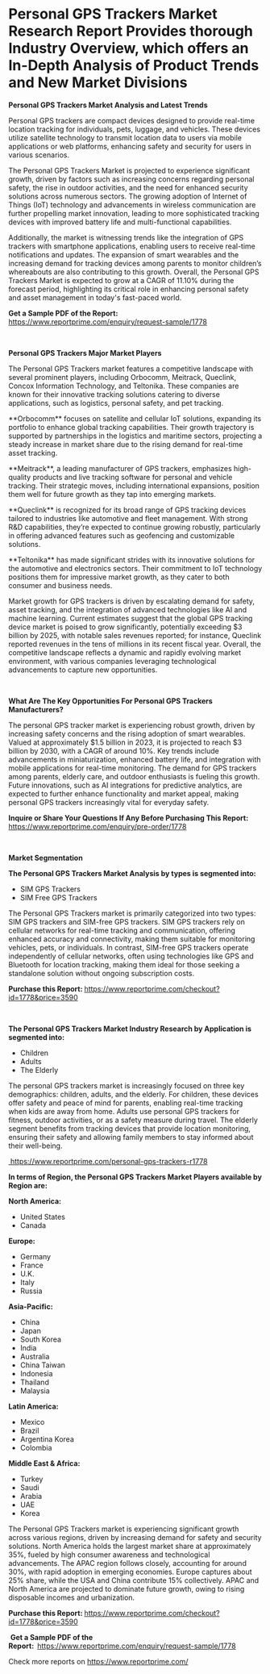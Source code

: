 <p><h1>Personal GPS Trackers Market Research Report Provides thorough Industry Overview, which offers an In-Depth Analysis of Product Trends and New Market Divisions</h1></p><p><strong>Personal GPS Trackers Market Analysis and Latest Trends</strong></p>
<p><p>Personal GPS trackers are compact devices designed to provide real-time location tracking for individuals, pets, luggage, and vehicles. These devices utilize satellite technology to transmit location data to users via mobile applications or web platforms, enhancing safety and security for users in various scenarios.</p><p>The Personal GPS Trackers Market is projected to experience significant growth, driven by factors such as increasing concerns regarding personal safety, the rise in outdoor activities, and the need for enhanced security solutions across numerous sectors. The growing adoption of Internet of Things (IoT) technology and advancements in wireless communication are further propelling market innovation, leading to more sophisticated tracking devices with improved battery life and multi-functional capabilities.</p><p>Additionally, the market is witnessing trends like the integration of GPS trackers with smartphone applications, enabling users to receive real-time notifications and updates. The expansion of smart wearables and the increasing demand for tracking devices among parents to monitor children’s whereabouts are also contributing to this growth. Overall, the Personal GPS Trackers Market is expected to grow at a CAGR of 11.10% during the forecast period, highlighting its critical role in enhancing personal safety and asset management in today's fast-paced world.</p></p>
<p><strong>Get a Sample PDF of the Report:&nbsp;</strong> <a href="https://www.reportprime.com/enquiry/request-sample/1778?utm_campaign=3097&utm_medium=2&utm_source=Github&utm_content=ia&utm_term=18032025&utm_id=personal-gps-trackers">https://www.reportprime.com/enquiry/request-sample/1778</a></p>
<p>&nbsp;</p>
<p><strong>Personal GPS Trackers Major Market Players</strong></p>
<p><p>The Personal GPS Trackers market features a competitive landscape with several prominent players, including Orbocomm, Meitrack, Queclink, Concox Information Technology, and Teltonika. These companies are known for their innovative tracking solutions catering to diverse applications, such as logistics, personal safety, and pet tracking.</p><p>**Orbocomm** focuses on satellite and cellular IoT solutions, expanding its portfolio to enhance global tracking capabilities. Their growth trajectory is supported by partnerships in the logistics and maritime sectors, projecting a steady increase in market share due to the rising demand for real-time asset tracking.</p><p>**Meitrack**, a leading manufacturer of GPS trackers, emphasizes high-quality products and live tracking software for personal and vehicle tracking. Their strategic moves, including international expansions, position them well for future growth as they tap into emerging markets.</p><p>**Queclink** is recognized for its broad range of GPS tracking devices tailored to industries like automotive and fleet management. With strong R&D capabilities, they’re expected to continue growing robustly, particularly in offering advanced features such as geofencing and customizable solutions.</p><p>**Teltonika** has made significant strides with its innovative solutions for the automotive and electronics sectors. Their commitment to IoT technology positions them for impressive market growth, as they cater to both consumer and business needs.</p><p>Market growth for GPS trackers is driven by escalating demand for safety, asset tracking, and the integration of advanced technologies like AI and machine learning. Current estimates suggest that the global GPS tracking device market is poised to grow significantly, potentially exceeding $3 billion by 2025, with notable sales revenues reported; for instance, Queclink reported revenues in the tens of millions in its recent fiscal year. Overall, the competitive landscape reflects a dynamic and rapidly evolving market environment, with various companies leveraging technological advancements to capture new opportunities.</p></p>
<p>&nbsp;</p>
<p><strong>What Are The Key Opportunities For Personal GPS Trackers Manufacturers?</strong></p>
<p><p>The personal GPS tracker market is experiencing robust growth, driven by increasing safety concerns and the rising adoption of smart wearables. Valued at approximately $1.5 billion in 2023, it is projected to reach $3 billion by 2030, with a CAGR of around 10%. Key trends include advancements in miniaturization, enhanced battery life, and integration with mobile applications for real-time monitoring. The demand for GPS trackers among parents, elderly care, and outdoor enthusiasts is fueling this growth. Future innovations, such as AI integrations for predictive analytics, are expected to further enhance functionality and market appeal, making personal GPS trackers increasingly vital for everyday safety.</p></p>
<p><strong>Inquire or Share Your Questions If Any Before Purchasing This Report:</strong> <a href="https://www.reportprime.com/enquiry/pre-order/1778?utm_campaign=3097&utm_medium=2&utm_source=Github&utm_content=ia&utm_term=18032025&utm_id=personal-gps-trackers">https://www.reportprime.com/enquiry/pre-order/1778</a></p>
<p>&nbsp;</p>
<p><strong>Market Segmentation</strong></p>
<p><strong>The Personal GPS Trackers Market Analysis by types is segmented into:</strong></p>
<p><ul><li>SIM GPS Trackers</li><li>SIM Free GPS Trackers</li></ul></p>
<p><p>The Personal GPS Trackers market is primarily categorized into two types: SIM GPS trackers and SIM-free GPS trackers. SIM GPS trackers rely on cellular networks for real-time tracking and communication, offering enhanced accuracy and connectivity, making them suitable for monitoring vehicles, pets, or individuals. In contrast, SIM-free GPS trackers operate independently of cellular networks, often using technologies like GPS and Bluetooth for location tracking, making them ideal for those seeking a standalone solution without ongoing subscription costs.</p></p>
<p><strong>Purchase this Report:&nbsp;</strong><a href="https://www.reportprime.com/checkout?id=1778&price=3590&utm_campaign=3097&utm_medium=2&utm_source=Github&utm_content=ia&utm_term=18032025&utm_id=personal-gps-trackers">https://www.reportprime.com/checkout?id=1778&price=3590</a></p>
<p>&nbsp;</p>
<p><strong>The Personal GPS Trackers Market Industry Research by Application is segmented into:</strong></p>
<p><ul><li>Children</li><li>Adults</li><li>The Elderly</li></ul></p>
<p><p>The personal GPS trackers market is increasingly focused on three key demographics: children, adults, and the elderly. For children, these devices offer safety and peace of mind for parents, enabling real-time tracking when kids are away from home. Adults use personal GPS trackers for fitness, outdoor activities, or as a safety measure during travel. The elderly segment benefits from tracking devices that provide location monitoring, ensuring their safety and allowing family members to stay informed about their well-being.</p></p>
<p><a href="https://www.reportprime.com/personal-gps-trackers-r1778?utm_campaign=3097&utm_medium=2&utm_source=Github&utm_content=ia&utm_term=18032025&utm_id=personal-gps-trackers">&nbsp;https://www.reportprime.com/personal-gps-trackers-r1778</a></p>
<p><strong>In terms of Region, the Personal GPS Trackers Market Players available by Region are:</strong></p>
<p>
    <p> <strong> North America: </strong>
        <ul>
            <li>United States</li>
            <li>Canada</li>
        </ul>
        </p> 
    <p> <strong> Europe: </strong>
        <ul>
            <li>Germany</li>
            <li>France</li>
            <li>U.K.</li>
            <li>Italy</li>
            <li>Russia</li>
        </ul>
        </p> 
    <p> <strong> Asia-Pacific: </strong>
        <ul>
            <li>China</li>
            <li>Japan</li>
            <li>South Korea</li>
            <li>India</li>
            <li>Australia</li>
            <li>China Taiwan</li>
            <li>Indonesia</li>
            <li>Thailand</li>
            <li>Malaysia</li>
        </ul>
        </p> 
    <p> <strong> Latin America: </strong>
        <ul>
            <li>Mexico</li>
            <li>Brazil</li>
            <li>Argentina Korea</li>
            <li>Colombia</li>
        </ul>
        </p> 
    <p> <strong> Middle East & Africa: </strong>
        <ul>
            <li>Turkey</li>
            <li>Saudi</li>
            <li>Arabia</li>
            <li>UAE</li>
            <li>Korea</li>
        </ul>
    </p>
    </p>
<p><p>The Personal GPS Trackers market is experiencing significant growth across various regions, driven by increasing demand for safety and security solutions. North America holds the largest market share at approximately 35%, fueled by high consumer awareness and technological advancements. The APAC region follows closely, accounting for around 30%, with rapid adoption in emerging economies. Europe captures about 25% share, while the USA and China contribute 15% collectively. APAC and North America are projected to dominate future growth, owing to rising disposable incomes and urbanization.</p></p>
<p><strong>Purchase this Report: </strong><a href="https://www.reportprime.com/checkout?id=1778&price=3590&utm_campaign=3097&utm_medium=2&utm_source=Github&utm_content=ia&utm_term=18032025&utm_id=personal-gps-trackers">https://www.reportprime.com/checkout?id=1778&price=3590</a></p>
<p>&nbsp;<strong>Get a Sample PDF of the Report:&nbsp;&nbsp;</strong><a href="https://www.reportprime.com/enquiry/request-sample/1778?utm_campaign=3097&utm_medium=2&utm_source=Github&utm_content=ia&utm_term=18032025&utm_id=personal-gps-trackers">https://www.reportprime.com/enquiry/request-sample/1778</a></p>
<p><strong></strong></p>
<p>Check more reports on <a href="https://www.reportprime.com/?utm_campaign=3097&utm_medium=2&utm_source=Github&utm_content=ia&utm_term=18032025&utm_id=personal-gps-trackers">https://www.reportprime.com/</a></p>